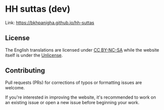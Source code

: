 # HH suttas (dev)
Link: https://bkhpanigha.github.io/hh-suttas

## License
The English translations are licensed under [CC BY-NC-SA](https://creativecommons.org/licenses/by-nc-sa/4.0/) while the website itself is under the [Unlicense](https://choosealicense.com/licenses/unlicense/).

## Contributing
Pull requests (PRs) for corrections of typos or formatting issues are welcome.

If you're interested in improving the website, it's recommended to work on an existing issue or open a new issue before beginning your work.

